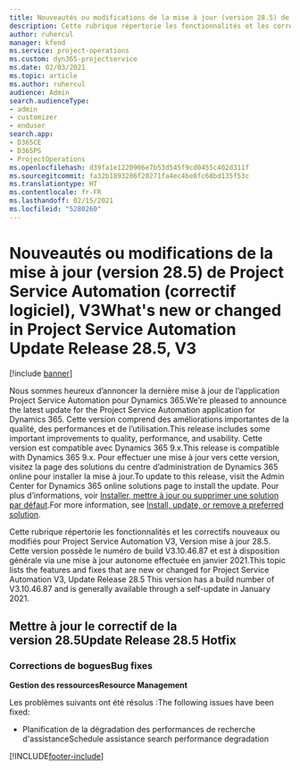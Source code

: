 ```yaml
---
title: Nouveautés ou modifications de la mise à jour (version 28.5) de Project Service Automation (correctif logiciel), V3
description: Cette rubrique répertorie les fonctionnalités et les correctifs disponibles pour la mise à jour (version 28.5), correctif logiciel, V3 de Project Service Automation.
author: ruhercul
manager: kfend
ms.service: project-operations
ms.custom: dyn365-projectservice
ms.date: 02/03/2021
ms.topic: article
ms.author: ruhercul
audience: Admin
search.audienceType:
- admin
- customizer
- enduser
search.app:
- D365CE
- D365PS
- ProjectOperations
ms.openlocfilehash: d39fa1e1220906e7b53d545f9cd0455c402d311f
ms.sourcegitcommit: fa32b1893286f20271fa4ec4be8fc68bd135f53c
ms.translationtype: HT
ms.contentlocale: fr-FR
ms.lasthandoff: 02/15/2021
ms.locfileid: "5280260"
---
```

# <a name="whats-new-or-changed-in-project-service-automation-update-release-285-v3"></a><span data-ttu-id="24adc-103">Nouveautés ou modifications de la mise à jour (version 28.5) de Project Service Automation (correctif logiciel), V3</span><span class="sxs-lookup"><span data-stu-id="24adc-103">What's new or changed in Project Service Automation Update Release 28.5, V3</span></span>

[!include [banner](../includes/psa-now-project-operations.md)]

<span data-ttu-id="24adc-104">Nous sommes heureux d’annoncer la dernière mise à jour de l’application Project Service Automation pour Dynamics 365.</span><span class="sxs-lookup"><span data-stu-id="24adc-104">We’re pleased to announce the latest update for the Project Service Automation application for Dynamics 365.</span></span> <span data-ttu-id="24adc-105">Cette version comprend des améliorations importantes de la qualité, des performances et de l’utilisation.</span><span class="sxs-lookup"><span data-stu-id="24adc-105">This release includes some important improvements to quality, performance, and usability.</span></span> <span data-ttu-id="24adc-106">Cette version est compatible avec Dynamics 365 9.x.</span><span class="sxs-lookup"><span data-stu-id="24adc-106">This release is compatible with Dynamics 365 9.x.</span></span> <span data-ttu-id="24adc-107">Pour effectuer une mise à jour vers cette version, visitez la page des solutions du centre d’administration de Dynamics 365 online pour installer la mise à jour.</span><span class="sxs-lookup"><span data-stu-id="24adc-107">To update to this release, visit the Admin Center for Dynamics 365 online solutions page to install the update.</span></span> <span data-ttu-id="24adc-108">Pour plus d’informations, voir [Installer, mettre à jour ou supprimer une solution par défaut](https://docs.microsoft.com/power-platform/admin/install-remove-preferred-solution).</span><span class="sxs-lookup"><span data-stu-id="24adc-108">For more information, see [Install, update, or remove a preferred solution](https://docs.microsoft.com/power-platform/admin/install-remove-preferred-solution).</span></span>

<span data-ttu-id="24adc-109">Cette rubrique répertorie les fonctionnalités et les correctifs nouveaux ou modifiés pour Project Service Automation V3, Version mise à jour 28.5. Cette version possède le numéro de build V3.10.46.87 et est à disposition générale via une mise à jour autonome effectuée en janvier 2021.</span><span class="sxs-lookup"><span data-stu-id="24adc-109">This topic lists the features and fixes that are new or changed for Project Service Automation V3, Update Release 28.5 This version has a build number of V3.10.46.87 and is generally available through a self-update in January 2021.</span></span>

## <a name="update-release-285-hotfix"></a><span data-ttu-id="24adc-110">Mettre à jour le correctif de la version 28.5</span><span class="sxs-lookup"><span data-stu-id="24adc-110">Update Release 28.5 Hotfix</span></span>

### <a name="bug-fixes"></a><span data-ttu-id="24adc-111">Corrections de bogues</span><span class="sxs-lookup"><span data-stu-id="24adc-111">Bug fixes</span></span>

<span data-ttu-id="24adc-112">**Gestion des ressources**</span><span class="sxs-lookup"><span data-stu-id="24adc-112">**Resource Management**</span></span>

<span data-ttu-id="24adc-113">Les problèmes suivants ont été résolus :</span><span class="sxs-lookup"><span data-stu-id="24adc-113">The following issues have been fixed:</span></span>

- <span data-ttu-id="24adc-114">Planification de la dégradation des performances de recherche d'assistance</span><span class="sxs-lookup"><span data-stu-id="24adc-114">Schedule assistance search performance degradation</span></span>



[!INCLUDE[footer-include](../includes/footer-banner.md)]